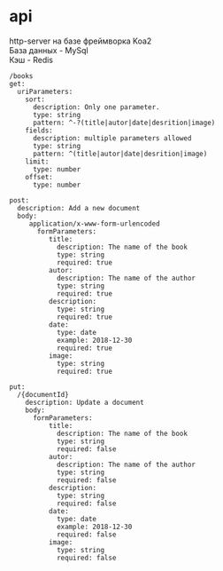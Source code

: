 # api
http-server на базе фреймворка Koa2 </br>
База данных - MySql</br>
Кэш - Redis</br>


    /books
    get:
      uriParameters:
        sort:
          description: Only one parameter.
          type: string
          pattern: ^-?(title|autor|date|desrition|image)
        fields:
          description: multiple parameters allowed
          type: string
          pattern: ^(title|autor|date|desrition|image)
        limit:
          type: number
        offset:
          type: number

    post:
      description: Add a new document
      body:
         application/x-www-form-urlencoded
           formParameters:  
              title:
                description: The name of the book
                type: string
                required: true
              autor: 
                description: The name of the author
                type: string
                required: true
              description: 
                type: string
                required: true
              date:
                type: date
                example: 2018-12-30
                required: true
              image:
                type: string
                required: true

    put:
      /{documentId}
        description: Update a document
        body:
          formParameters:  
              title:
                description: The name of the book
                type: string
                required: false
              autor: 
                description: The name of the author
                type: string
                required: false
              description: 
                type: string
                required: false
              date:
                type: date
                example: 2018-12-30
                required: false
              image:
                type: string
                required: false
